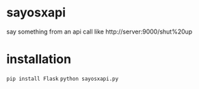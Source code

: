 sayosxapi
=========

say something from an api call like http://server:9000/shut%20up


installation
============

`pip install Flask` 
`python sayosxapi.py`

